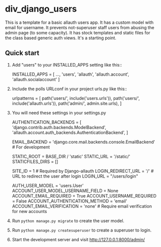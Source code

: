 # div_django_users

This is a template for a basic allauth users app. It has a custom model with email for username.
It prevents not-superuser staff users from abusing the admin page (to some capacity).
It has stock templates and static files for the class based generic auth views.
It's a starting point.

## Quick start

1. Add "users" to your INSTALLED_APPS setting like this::

    INSTALLED_APPS = [
        ...,
        'users',
    	'allauth',
    	'allauth.account',
    	'allauth.socialaccount'
    ]

2. Include the polls URLconf in your project urls.py like this::

    urlpatterns = [
        path('users/', include('users.urls')),
        path('users/', include('allauth.urls')),
        path('admin/', admin.site.urls),
    ]

3. You will need these settings in your settings.py

    AUTHENTICATION_BACKENDS = [
        'django.contrib.auth.backends.ModelBackend',
        'allauth.account.auth_backends.AuthenticationBackend',
    ]

    EMAIL_BACKEND = 'django.core.mail.backends.console.EmailBackend'  # For development

    STATIC_ROOT = BASE_DIR / 'static'
    STATIC_URL = '/static/'
    STATICFILES_DIRS = []

    SITE_ID = 1  # Required by Django-allauth
    LOGIN_REDIRECT_URL = '/'  # URL to redirect the user after login
    LOGIN_URL = "/users/login"

    AUTH_USER_MODEL = 'users.User'
    ACCOUNT_USER_MODEL_USERNAME_FIELD = None
    ACCOUNT_EMAIL_REQUIRED = True
    ACCOUNT_USERNAME_REQUIRED = False
    ACCOUNT_AUTHENTICATION_METHOD = 'email'
    ACCOUNT_EMAIL_VERIFICATION = 'none'      # Require email verification for new accounts


4. Run `python manage.py migrate` to create the user model.
5. Run `python manage.py createsuperuser` to create a superuser to login.

6. Start the development server and visit http://127.0.0.1:8000/admin/

